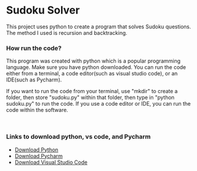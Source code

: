 # Sudoku Solver
This project uses python to create a program that solves Sudoku questions. The method I used is recursion and backtracking.

<body> 
  <h3>How run the code?</h3>
  <p> 
  This program was created with python which is a popular programming language. Make sure you have python downloaded.
  You can run the code either from a terminal, a code editor(such as visual studio code), or an IDE(such as Pycharm).
  </p>
  <p> 
  If you want to run the code from your terminal, use "mkdir" to create a folder, then store "sudoku.py" within that folder,
  then type in "python sudoku.py" to run the code. If you use a code editor or IDE, you can run the code within the software.
  </p><br>
  <h3> Links to download python, vs code, and Pycharm </h3>
  <ul>
    <li><a href="https://www.python.org/">Download Python</a></li>
    <li><a href="https://www.jetbrains.com/pycharm/">Download Pycharm</a></li>
    <li><a href="https://code.visualstudio.com/">Download Visual Studio Code</a></li>
  </ul>
</body>


